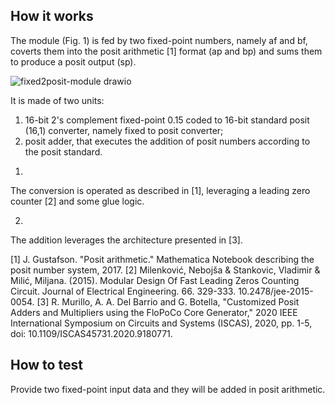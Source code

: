 <!---

This file is used to generate your project datasheet. Please fill in the information below and delete any unused
sections.

You can also include images in this folder and reference them in the markdown. Each image must be less than
512 kb in size, and the combined size of all images must be less than 1 MB.
-->

## How it works

The module (Fig. 1) is fed by two fixed-point numbers, namely af and bf, coverts them into the posit arithmetic [1] format (ap and bp) and sums them to produce a posit output (sp).

![fixed2posit-module drawio](https://github.com/afasolino/tt06_posit/assets/151364130/2e2fa7f1-4080-490b-bbb9-8ac1b462cae2)

It is made of two units: 
1) 16-bit 2's complement fixed-point 0.15 coded to 16-bit standard posit (16,1) converter, namely fixed to posit converter;
2) posit adder, that executes the addition of posit numbers according to the posit standard.


1.
The conversion is operated as described in [1], leveraging a leading zero counter [2] and some glue logic.


2.
The addition leverages the architecture presented in [3].

[1] J. Gustafson. "Posit arithmetic." Mathematica Notebook describing the posit number system, 2017.
[2] Milenković, Nebojša & Stankovic, Vladimir & Milić, Miljana. (2015). Modular Design Of Fast Leading Zeros Counting Circuit. Journal of Electrical Engineering. 66. 329-333. 10.2478/jee-2015-0054. 
[3] R. Murillo, A. A. Del Barrio and G. Botella, "Customized Posit Adders and Multipliers using the FloPoCo Core Generator," 2020 IEEE International Symposium on Circuits and Systems (ISCAS), 2020, pp. 1-5, doi: 10.1109/ISCAS45731.2020.9180771.

## How to test

Provide two fixed-point input data and they will be added in posit arithmetic.
